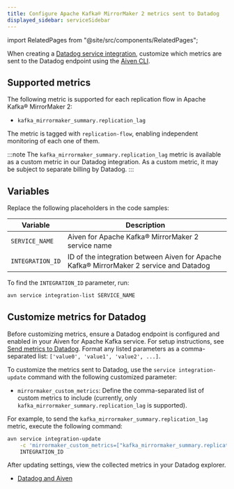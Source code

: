 ```yaml
---
title: Configure Apache Kafka® MirrorMaker 2 metrics sent to Datadog
displayed_sidebar: serviceSidebar
---
```


import RelatedPages from "@site/src/components/RelatedPages";

When creating a [Datadog service integration](https://docs.datadoghq.com/integrations/kafka/?tab=host#kafka-consumer-integration), customize which metrics are sent to the Datadog endpoint using the [Aiven CLI](/docs/tools/cli).

## Supported metrics

The following metric is supported for each replication flow in
Apache Kafka® MirrorMaker 2:

-   `kafka_mirrormaker_summary.replication_lag`

The metric is tagged with `replication-flow`, enabling independent monitoring of
each one of them.

:::note
The `kafka_mirrormaker_summary.replication_lag` metric is available as a custom metric
in our Datadog integration. As a custom metric, it may be subject to separate
billing by Datadog.
:::

## Variables

Replace the following placeholders in the code samples:

| Variable         | Description                                                                             |
| ---------------- | --------------------------------------------------------------------------------------- |
| `SERVICE_NAME`   | Aiven for Apache Kafka® MirrorMaker 2 service name                                      |
| `INTEGRATION_ID` | ID of the integration between Aiven for Apache Kafka® MirrorMaker 2 service and Datadog |

To find the `INTEGRATION_ID` parameter, run:

```bash
avn service integration-list SERVICE_NAME
```

## Customize metrics for Datadog

Before customizing metrics, ensure a Datadog endpoint is configured and
enabled in your Aiven for Apache Kafka service. For setup instructions,
see
[Send metrics to Datadog](/docs/integrations/datadog/datadog-metrics).
Format any listed parameters as a comma-separated list:
`['value0', 'value1', 'value2', ...]`.

To customize the metrics sent to Datadog, use the `service integration-update`
command with the following customized parameter:

-   `mirrormaker_custom_metrics`: Define the comma-separated list of custom metrics to
    include (currently, only `kafka_mirrormaker_summary.replication_lag` is
    supported).

For example, to send the `kafka_mirrormaker_summary.replication_lag`
metric, execute the following command:

```bash
avn service integration-update                                                    \
    -c 'mirrormaker_custom_metrics=["kafka_mirrormaker_summary.replication_lag"]' \
    INTEGRATION_ID
```

After updating settings, view the collected metrics in your Datadog explorer.

<RelatedPages/>

- [Datadog and Aiven](/docs/integrations/datadog)
